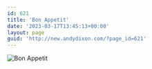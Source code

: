 ```yaml
---
id: 621
title: 'Bon Appetit'
date: '2023-03-17T13:45:13+00:00'
layout: page
guid: 'http://new.andydixon.com/?page_id=621'
---
```


![Bon Appetit](https://i0.wp.com/assets.g8x2.ldn.idrivee2-23.com/posters/Bon%20Appetit%2001.jpg?w=1200&ssl=1 "Bon Appetit")